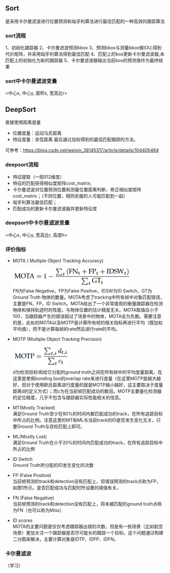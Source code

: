 ## Sort
是采用卡尔曼滤波进行位置预测和匈牙利算法进行最佳匹配的一种高效的跟踪算法

### sort流程
1、初始化跟踪器
2、卡尔曼滤波预测bbox
3、预测bbox与测量bbox做IOU,得到代价矩阵，并采用匈牙利算法得到最佳匹配
4、匹配上的box更新卡尔曼滤波器,未匹配上的初始化为新的跟踪器
5、卡尔曼滤波器输出当前box的预测值作为最终结果

### sort中卡尔曼滤波变量
<中心x, 中心y, 面积s, 宽高比r>



## DeepSort
直接使用距离度量
- 位置度量：运动马氏距离
- 特征度量：余弦距离
最后通过加权得到的最佳匹配跟踪的方法。
  
可参考：https://blog.csdn.net/weixin_38145317/article/details/104405464
  
### deepsort流程
- 特征提取（一般512维度）
- 特征的匹配获得相似度矩阵cost_matrix;
- 卡尔曼滤波对位置预测位置和测量位置距离判断，修正相似度矩阵cost_matrix；（不同位置，相同衣服的人可能匹配到一起）
- 匈牙利算法最佳匹配；
- 匹配成功的更新卡尔曼滤波器并更新特征库

### deepsort中卡尔曼滤波变量
<中心x, 中心y, 宽高比r, 高度h>



### 评价指标
- MOTA ( Multiple Object Tracking Accuracy)
  
  ![img.png](util_imgs1/img_3.png)\
FN为False Negative，FP为False Positive，IDSW为ID Switch，GT为Ground Truth 物体的数量。MOTA考虑了tracking中所有帧中对象匹配错误，主要是FN，FP，ID Switch。MOTA给出了一个非常直观的衡量跟踪器在检测物体和保持轨迹时的性能，与物体位置的估计精度无关。MOTA取值应小于100，当跟踪器产生的错误超过了场景中的物体，MOTA会为负数。需要注意的是，此处的MOTA以及MOTP是计算所有帧的相关指标再进行平均（既加权平均值），而不是计算每帧的rate然后进行rate的平均。
- MOTP (Multiple Object Tracking Precision)
  
  ![img.png](util_imgs1/img_4.png)\
d为检测目标i和给它分配的ground truth之间在所有帧中的平均度量距离，在这里是使用bonding box的overlap rate来进行度量（在这里MOTP是越大越好，但对于使用欧氏距离进行度量的就是MOTP越小越好，这主要取决于度量距离d的定义方式）；而c为在当前帧匹配成功的数目。MOTP主要量化检测器的定位精度，几乎不包含与跟踪器实际性能相关的信息。
  
- MT(Mostly Tracked)\
满足Ground Truth至少在80%的时间内都匹配成功的track，在所有追踪目标中所占的比例。注意这里的MT和ML与当前track的ID是否发生变化无关，只要Ground Truth与目标匹配上即可。

- ML(Mostly Lost)\
满足Ground Truth在小于20%的时间内匹配成功的track，在所有追踪目标中所占的比例

- ID Switch\
Ground Truth所分配的ID发生变化的次数

- FP (False Positive)\
当前帧预测的track和detection没有匹配上，将错误预测的track点称为FP，如图1所示。是否匹配成功与匹配时所设置的阈值有关。

- FN (False Negative)\
当前帧预测的track和detection没有匹配上，将未被匹配的ground truth点称为FN（也可以称为Miss）

- ID scores\
MOTA的主要问题是仅仅考虑跟踪器出错的次数，但是有一些场景（比如航空场景）更加关注一个跟踪器是否尽可能长的跟踪一个目标。这个问题通过构建二分图来解决，主要计算对象是IDTP、IDFP、IDFN。


### 卡尔曼滤波
（学习）
